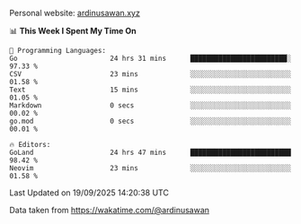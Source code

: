 Personal website: [ardinusawan.xyz](https://ardinusawan.xyz)

<!--START_SECTION:waka-->
📊 **This Week I Spent My Time On** 

```text
💬 Programming Languages: 
Go                       24 hrs 31 mins      ████████████████████████░   97.33 % 
CSV                      23 mins             ░░░░░░░░░░░░░░░░░░░░░░░░░   01.58 % 
Text                     15 mins             ░░░░░░░░░░░░░░░░░░░░░░░░░   01.05 % 
Markdown                 0 secs              ░░░░░░░░░░░░░░░░░░░░░░░░░   00.02 % 
go.mod                   0 secs              ░░░░░░░░░░░░░░░░░░░░░░░░░   00.01 % 

🔥 Editors: 
GoLand                   24 hrs 47 mins      █████████████████████████   98.42 % 
Neovim                   23 mins             ░░░░░░░░░░░░░░░░░░░░░░░░░   01.58 % 
```


 Last Updated on 19/09/2025 14:20:38 UTC
<!--END_SECTION:waka-->
Data taken from https://wakatime.com/@ardinusawan
